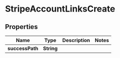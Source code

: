 

# StripeAccountLinksCreate


## Properties

| Name | Type | Description | Notes |
|------------ | ------------- | ------------- | -------------|
|**successPath** | **String** |  |  |



